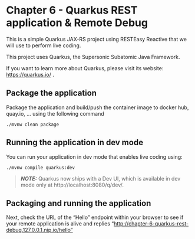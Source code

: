 # Chapter 6 - Quarkus REST application & Remote Debug
This is a simple Quarkus JAX-RS project using RESTEasy Reactive that we will use to perform live coding.

This project uses Quarkus, the Supersonic Subatomic Java Framework.

If you want to learn more about Quarkus, please visit its website: https://quarkus.io/ .

## Package the application

Package the application and build/push the container image to docker hub, quay.io, ... using the following command
```shell script
./mvnw clean package
```

## Running the application in dev mode

You can run your application in dev mode that enables live coding using:
```shell script
./mvnw compile quarkus:dev
```

> **_NOTE:_**  Quarkus now ships with a Dev UI, which is available in dev mode only at http://localhost:8080/q/dev/.

## Packaging and running the application

Next, check the URL of the “Hello” endpoint within your browser to see if your remote application is alive and replies  “http://chapter-6-quarkus-rest-debug.127.0.0.1.nip.io/hello”
